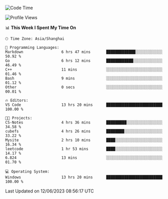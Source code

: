 <!--START_SECTION:waka-->
![Code Time](http://img.shields.io/badge/Code%20Time-986%20hrs%2040%20mins-blue)

![Profile Views](http://img.shields.io/badge/Profile%20Views-0-blue)

📊 **This Week I Spent My Time On** 

```text
🕑︎ Time Zone: Asia/Shanghai

💬 Programming Languages: 
Markdown                 6 hrs 47 mins       █████████████░░░░░░░░░░░░   50.92 % 
Go                       6 hrs 12 mins       ████████████░░░░░░░░░░░░░   46.49 % 
C++                      11 mins             ░░░░░░░░░░░░░░░░░░░░░░░░░   01.46 % 
Bash                     9 mins              ░░░░░░░░░░░░░░░░░░░░░░░░░   01.12 % 
Other                    0 secs              ░░░░░░░░░░░░░░░░░░░░░░░░░   00.01 % 

🔥 Editors: 
VS Code                  13 hrs 20 mins      █████████████████████████   100.00 % 

🐱‍💻 Projects: 
CS-Notes                 4 hrs 36 mins       █████████░░░░░░░░░░░░░░░░   34.58 % 
cubefs                   4 hrs 26 mins       ████████░░░░░░░░░░░░░░░░░   33.22 % 
Mysite                   2 hrs 10 mins       ████░░░░░░░░░░░░░░░░░░░░░   16.34 % 
leetcode                 1 hr 53 mins        ████░░░░░░░░░░░░░░░░░░░░░   14.17 % 
6.824                    13 mins             ░░░░░░░░░░░░░░░░░░░░░░░░░   01.70 % 

💻 Operating System: 
Windows                  13 hrs 20 mins      █████████████████████████   100.00 % 
```


 Last Updated on 12/06/2023 08:56:17 UTC
<!--END_SECTION:waka-->
